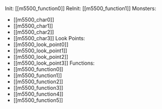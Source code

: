 Init: [[m5500_function0]]
ReInit: [[m5500_function1]]
Monsters:
- [[m5500_char0]]
- [[m5500_char1]]
- [[m5500_char2]]
- [[m5500_char3]]
Look Points:
- [[m5500_look_point0]]
- [[m5500_look_point1]]
- [[m5500_look_point2]]
- [[m5500_look_point3]]
Functions:
- [[m5500_function0]]
- [[m5500_function1]]
- [[m5500_function2]]
- [[m5500_function3]]
- [[m5500_function4]]
- [[m5500_function5]]
